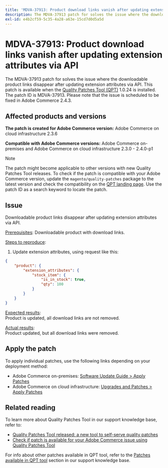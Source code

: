 ```yaml
---
title: 'MDVA-37913: Product download links vanish after updating extension attributes via API'
description: The MDVA-37913 patch for solves the issue where the downloadable product links disappear after updating extension attributes via API. This patch is available when the [Quality Patches Tool (QPT)](/help/announcements/adobe-commerce-announcements/magento-quality-patches-released-new-tool-to-self-serve-quality-patches.md) 1.0.24 is installed. The patch ID is MDVA-37913. Please note that the issue is scheduled to be fixed in Adobe Commerce 2.4.3.
exl-id: e4b2cf59-5c35-4a28-a63e-15cd7d0d5a5d
---
```

# MDVA-37913: Product download links vanish after updating extension attributes via API

The MDVA-37913 patch for solves the issue where the downloadable product links disappear after updating extension attributes via API. This patch is available when the [Quality Patches Tool (QPT)](/help/announcements/adobe-commerce-announcements/magento-quality-patches-released-new-tool-to-self-serve-quality-patches.md) 1.0.24 is installed. The patch ID is MDVA-37913. Please note that the issue is scheduled to be fixed in Adobe Commerce 2.4.3.


## Affected products and versions

**The patch is created for Adobe Commerce version:**
Adobe Commerce on cloud infrastructure 2.3.6

**Compatible with Adobe Commerce versions:**
Adobe Commerce on-premises and Adobe Commerce on cloud infrastructure 2.3.0 - 2.4.0-p1
>[!NOTE]
>
>The patch might become applicable to other versions with new Quality Patches Tool releases. To check if the patch is compatible with your Adobe Commerce version, update the `magento/quality-patches` package to the latest version and check the compatibility on the [QPT landing page](https://devdocs.magento.com/quality-patches/tool.html#patch-grid). Use the patch ID as a search keyword to locate the patch.


## Issue

Downloadable product links disappear after updating extension attributes via API.

<u>Prerequisites</u>:
Downloadable product with download links.

<u>Steps to reproduce</u>:

1. Update extension attributes, using request like this:

```JSON
{
    "product": {
        "extension_attributes": {
            "stock_item": {
                "is_in_stock": true,
                "qty": 100
            }
        }
    }
}
```

<u>Expected results</u>:<br>
Product is updated, all download links are not removed.

<u>Actual results</u>:<br>
Product updated, but all download links were removed.


## Apply the patch

To apply individual patches, use the following links depending on your deployment method:

* Adobe Commerce on-premises: [Software Update Guide > Apply Patches](https://devdocs.magento.com/guides/v2.4/comp-mgr/patching/mqp.html)
* Adobe Commerce on cloud infrastructure: [Upgrades and Patches > Apply Patches](https://devdocs.magento.com/cloud/project/project-patch.html)

## Related reading

To learn more about Quality Patches Tool in our support knowledge base, refer to:

* [Quality Patches Tool released: a new tool to self-serve quality patches](/help/announcements/adobe-commerce-announcements/magento-quality-patches-released-new-tool-to-self-serve-quality-patches.md)
* [Check if patch is available for your Adobe Commerce issue using Quality Patches Tool](/help/support-tools/patches-available-in-qpt-tool/check-patch-for-magento-issue-with-magento-quality-patches.md)

For info about other patches available in QPT tool, refer to the [Patches available in QPT tool](https://support.magento.com/hc/en-us/sections/360010506631-Patches-available-in-QPT-tool-) section in our support knowledge base.
